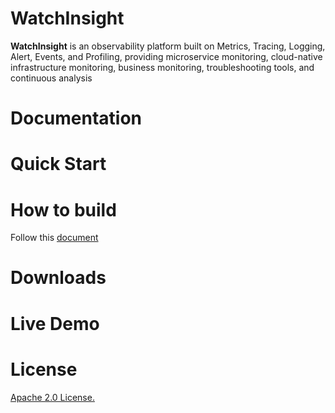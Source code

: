 WatchInsight
==========
**WatchInsight** is an observability platform built on Metrics, Tracing, Logging, Alert, Events, and Profiling, providing microservice monitoring, cloud-native infrastructure monitoring, business monitoring, troubleshooting tools, and continuous analysis

# Documentation
# Quick Start
# How to build
Follow this [document](docs/guides/How-to-build.md)
# Downloads
# Live Demo
# License
[Apache 2.0 License.](LICENSE.txt)

